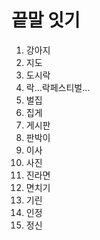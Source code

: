 # 끝말 잇기

1. 강아지
2. 지도
3. 도시락
4. 락...락페스티벌...
5. 벌집
6. 집게
7. 게시판
8. 판박이
9. 이사
10. 사진
11. 진라면
12. 면치기
13. 기린
14. 인정
15. 정신
